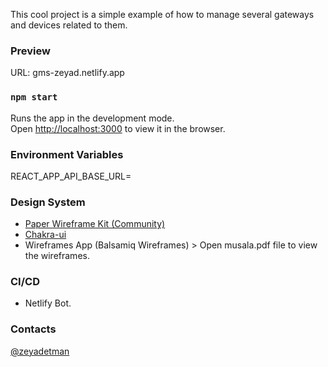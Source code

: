 This cool project is a simple example of how to manage several gateways and devices related to them.

### Preview

URL: gms-zeyad.netlify.app
### `npm start`

Runs the app in the development mode.<br /> Open
[http://localhost:3000](http://localhost:3000) to view it in the browser.


### Environment Variables

REACT_APP_API_BASE_URL=

### Design System

- [Paper Wireframe Kit (Community)](https://www.figma.com/community/file/1075811850250564922)
- [Chakra-ui](https://chakra-ui.com/)
- Wireframes App (Balsamiq Wireframes) > Open musala.pdf file to view the wireframes.


### CI/CD

- Netlify Bot.

### Contacts
[@zeyadetman](https://github.com/zeyadetman)